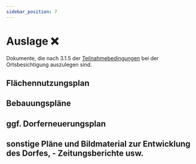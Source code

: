 ```yaml
---
sidebar_position: 7
---
```


# Auslage ❌

Dokumente, die nach 3.1.5 der [Teilnahmebedingungen](/teilnahmebedingungen.pdf)
bei der Ortsbesichtigung auszulegen sind.

## Flächennutzungsplan

## Bebauungspläne

<!-- TODO: besorgen -->

## ggf. Dorferneuerungsplan

<!-- TODO: besorgen -->

## sonstige Pläne und Bildmaterial zur Entwicklung des Dorfes, - Zeitungsberichte usw.

<!-- TODO: prüfen -->
